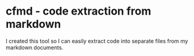# cfmd - code extraction from markdown

I created this tool so I can easily extract code into separate files from my markdown documents.
